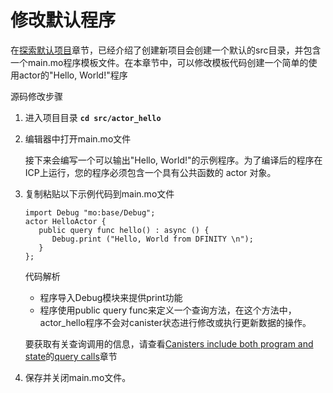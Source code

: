 # 修改默认程序

在[探索默认项目](https://github.com/chengshuzhi/DfinityTutorials/tree/67efaf95e3f292cfe2fc958ffec63d10ccf7a6f9/si-.-jiao-cheng/1.-tan-suo-mo-ren-xiang-mu)章节，已经介绍了创建新项目会创建一个默认的src目录，并包含一个main.mo程序模板文件。在本章节中，可以修改模板代码创建一个简单的使用actor的"Hello, World!"程序

源码修改步骤

1. 进入项目目录 **`cd src/actor_hello`**
2. 编辑器中打开main.mo文件

   接下来会编写一个可以输出"Hello, World!"的示例程序。为了编译后的程序在ICP上运行，您的程序必须包含一个具有公共函数的 actor 对象。

3. 复制粘贴以下示例代码到main.mo文件  


   ```text
   import Debug "mo:base/Debug";
   actor HelloActor {
      public query func hello() : async () {
         Debug.print ("Hello, World from DFINITY \n");
      }
   };
   ```

   代码解析

   * 程序导入Debug模块来提供print功能
   * 程序使用public query func来定义一个查询方法，在这个方法中，actor\_hello程序不会对canister状态进行修改或执行更新数据的操作。

   要获取有关查询调用的信息，请查看[Canisters include both program and state](../../er-ji-ben-gai-nian/4.canister-cheng-xu-guan-he-dai-ma.md)的[query calls](../../er-ji-ben-gai-nian/4.canister-cheng-xu-guan-he-dai-ma.md)章节

4. 保存并关闭main.mo文件。





